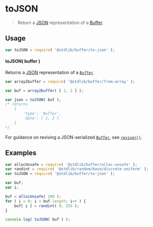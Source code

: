 <!--

@license Apache-2.0

Copyright (c) 2018 The Stdlib Authors.

Licensed under the Apache License, Version 2.0 (the "License");
you may not use this file except in compliance with the License.
You may obtain a copy of the License at

   http://www.apache.org/licenses/LICENSE-2.0

Unless required by applicable law or agreed to in writing, software
distributed under the License is distributed on an "AS IS" BASIS,
WITHOUT WARRANTIES OR CONDITIONS OF ANY KIND, either express or implied.
See the License for the specific language governing permissions and
limitations under the License.

-->

# toJSON

> Return a [JSON][json] representation of a [Buffer][@stdlib/buffer/ctor].

<!-- Section to include introductory text. Make sure to keep an empty line after the intro `section` element and another before the `/section` close. -->

<section class="intro">

</section>

<!-- /.intro -->

<!-- Package usage documentation. -->

<section class="usage">

## Usage

```javascript
var toJSON = require( '@stdlib/buffer/to-json' );
```

#### toJSON( buffer )

Returns a [JSON][json] representation of a [`Buffer`][@stdlib/buffer/ctor].

```javascript
var array2buffer = require( '@stdlib/buffer/from-array' );

var buf = array2buffer( [ 1, 2 ] );

var json = toJSON( buf );
/* returns
    {
        'type': 'Buffer',
        'data': [ 1, 2 ]
    }
*/
```

For guidance on reviving a JSON-serialized [`Buffer`][@stdlib/buffer/ctor], see [`reviver()`][@stdlib/buffer/reviver].

</section>

<!-- /.usage -->

<!-- Package usage notes. Make sure to keep an empty line after the `section` element and another before the `/section` close. -->

<section class="notes">

</section>

<!-- /.notes -->

<!-- Package usage examples. -->

<section class="examples">

## Examples

<!-- eslint no-undef: "error" -->

```javascript
var allocUnsafe = require( '@stdlib/buffer/alloc-unsafe' );
var randint = require( '@stdlib/random/base/discrete-uniform' );
var toJSON = require( '@stdlib/buffer/to-json' );

var buf;
var i;

buf = allocUnsafe( 100 );
for ( i = 0; i < buf.length; i++ ) {
    buf[ i ] = randint( 0, 255 );
}

console.log( toJSON( buf ) );
```

</section>

<!-- /.examples -->

<!-- Section to include cited references. If references are included, add a horizontal rule *before* the section. Make sure to keep an empty line after the `section` element and another before the `/section` close. -->

<section class="references">

</section>

<!-- /.references -->

<!-- Section for all links. Make sure to keep an empty line after the `section` element and another before the `/section` close. -->

<section class="links">

[json]: http://www.json.org/

[@stdlib/buffer/ctor]: https://github.com/stdlib-js/stdlib/tree/develop/lib/node_modules/%40stdlib/buffer/ctor

[@stdlib/buffer/reviver]: https://github.com/stdlib-js/stdlib/tree/develop/lib/node_modules/%40stdlib/buffer/reviver

</section>

<!-- /.links -->
